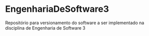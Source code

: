 # EngenhariaDeSoftware3
Repositório para versionamento do software a ser implementado na disciplina de Engenharia de Software 3
